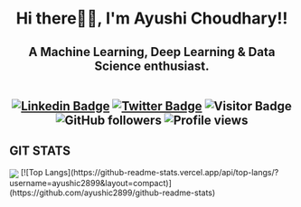 <h1 align="center">Hi there👋🏻, I'm Ayushi Choudhary!!</h1>

<h2 align="center">A Machine Learning, Deep Learning & Data Science enthusiast.
<br><br>
 
[![Linkedin Badge](https://img.shields.io/badge/-ayushic2899-blue?style=plastic-square&logo=Linkedin&logoColor=white&link=https://www.linkedin.com/in/ayushi-choudhary-751410181/)](https://www.linkedin.com/in/ayushi-choudhary-751410181/)
[![Twitter Badge](https://img.shields.io/badge/-ayushi2899-blue?style=plastic-square&logo=twitter&logoColor=white&link=https://www.twitter.com/home)](https://mobile.twitter.com/home)
![Visitor Badge](https://visitor-badge.laobi.icu/badge?page_id=ayushic2899)
![GitHub followers](https://img.shields.io/github/followers/ayushic2899?label=Follow&style=social) ![Profile views](https://github.com/ayushic2899) 


<!--
**ayushic2899/ayushic2899** is a ✨ _special_ ✨ repository because its `README.md` (this file) appears on your GitHub profile.

<img align='right' src="https://media.giphy.com/media/M9gbBd9nbDrOTu1Mqx/giphy.gif" width="230">

- 🔭 **I’m currently working on Health Care Dataset.**
- 🌱 **I’m currently learning Data Structure and Algorithms and Deep Learning**
- 👯 **I’m looking to collaborate on Real world projects.**
- 💬 **Ask me about Any of your life problems, I will try to give the best way out of it.**
- 📫 **How to reach me: 2809ayushic@gmail.com**
- 😄 **Pronouns: She/Her**
- ⚡ **Fun fact: BETTER LATE THAN NEVER.**

y.com/media/LnQjpWaON8nhr21vNW/giphy.gif" width="60"> <em><b>I'd love to connect with different people. Send me 👋 i'll be happy to meet you</b> 😊</em>

<p align="center">
  <img src="https://github.com/AVS/AVS/blob/master/AVS.gif">
</p>
-->
## GIT STATS
<img align="center" src="https://github-readme-stats.vercel.app/api/?username=ayushic2899&theme=radical" />
[![Top Langs](https://github-readme-stats.vercel.app/api/top-langs/?username=ayushic2899&layout=compact)](https://github.com/ayushic2899/github-readme-stats)


<!--

